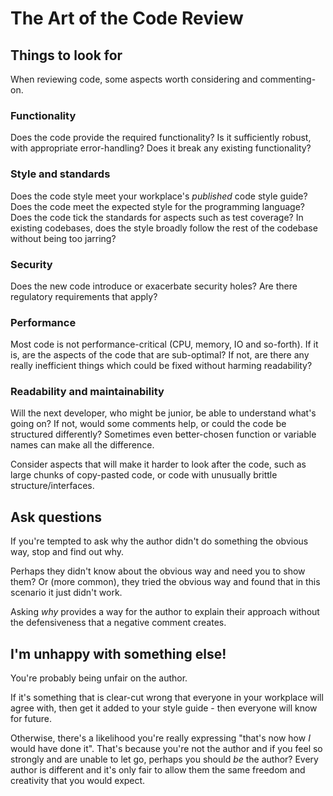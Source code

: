 # The Art of the Code Review

## Things to look for

When reviewing code, some aspects worth considering and commenting-on.

### Functionality

Does the code provide the required functionality? Is it sufficiently
robust, with appropriate error-handling? Does it break any existing
functionality?

### Style and standards

Does the code style meet your workplace's _published_ code style guide?
Does the code meet the expected style for the programming language?
Does the code tick the standards for aspects such as test coverage?
In existing codebases, does the style broadly follow the rest of the codebase
without being too jarring?

### Security

Does the new code introduce or exacerbate security holes? Are there
regulatory requirements that apply?

### Performance

Most code is not performance-critical (CPU, memory, IO and so-forth).
If it is, are the aspects of the code that are sub-optimal?
If not, are there any really inefficient things which could be fixed
without harming readability?

### Readability and maintainability

Will the next developer, who might be junior, be able to understand
what's going on? If not, would some comments help, or could the code
be structured differently? Sometimes even better-chosen function or
variable names can make all the difference.

Consider aspects that will make it harder to look after the code,
such as large chunks of copy-pasted code, or code with unusually
brittle structure/interfaces.

## Ask questions

If you're tempted to ask why the author didn't do something the
obvious way, stop and find out why.

Perhaps they didn't know about the obvious way and need you to
show them? Or (more common), they tried the obvious way and found that
in this scenario it just didn't work.

Asking _why_ provides a way for the author to explain their
approach without the defensiveness that a negative comment creates.

## I'm unhappy with something else!

You're probably being unfair on the author.

If it's something that is clear-cut wrong that everyone in your workplace
will agree with, then get it added to your style guide - then everyone
will know for future.

Otherwise, there's a likelihood you're really expressing
"that's now how _I_ would have done it". That's because you're not the author
and if you feel so strongly and are unable to let go, perhaps you should
_be_ the author? Every author is different and it's only fair to allow
them the same freedom and creativity that you would expect.
